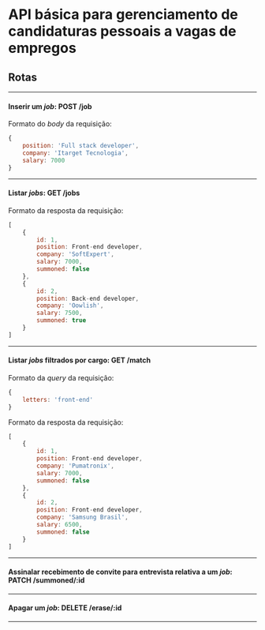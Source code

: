 # API básica para gerenciamento de candidaturas pessoais a vagas de empregos

## Rotas
---
#### Inserir um _job_: **POST /job**
Formato do _body_ da requisição:
``` javascript
{
    position: 'Full stack developer',
    company: 'Itarget Tecnologia',
    salary: 7000
}
```
---
#### Listar _jobs_: **GET /jobs**
Formato da resposta da requisição:
``` javascript
[
    {
        id: 1,
        position: Front-end developer,
        company: 'SoftExpert',
        salary: 7000,
        summoned: false
    },
    {
        id: 2,
        position: Back-end developer,
        company: 'Oowlish',
        salary: 7500,
        summoned: true
    }
]
```
---
#### Listar _jobs_ filtrados por cargo: **GET /match**
Formato da _query_ da requisição:
``` javascript
{
    letters: 'front-end'
}
```
Formato da resposta da requisição:
``` javascript
[
    {
        id: 1,
        position: Front-end developer,
        company: 'Pumatronix',
        salary: 7000,
        summoned: false
    },
    {
        id: 2,
        position: Front-end developer,
        company: 'Samsung Brasil',
        salary: 6500,
        summoned: false
    }
]
```
---
#### Assinalar recebimento de convite para entrevista relativa a um _job_: **PATCH /summoned/:id**
---
#### Apagar um _job_: **DELETE /erase/:id**
---